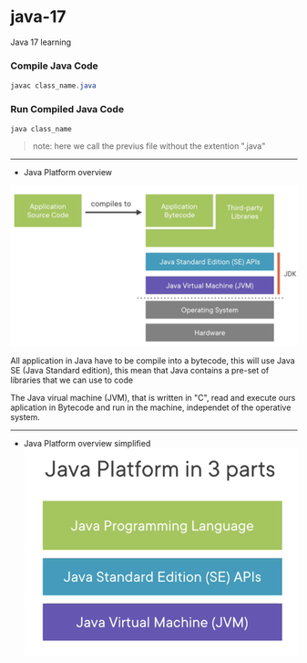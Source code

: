 # java-17
Java 17 learning

### Compile Java Code

```java
javac class_name.java
```

### Run Compiled Java Code

``` shell
java class_name
```

> note: here we call the previus file without the extention ".java"

---
* Java Platform overview 

![Alt text](resources/images/java-platform.png)

All application in Java have to be compile into a bytecode, this will use Java SE (Java Standard edition), this mean that Java contains a pre-set of libraries that we can use to code

The Java virual machine (JVM), that is written in "C", read and execute ours aplication in Bytecode and run in the machine, independet of the operative system.



---
* Java Platform overview simplified
![Java Platform](resources/images/image.png)